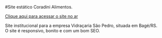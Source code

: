 #Site estático Coradini Alimentos. 

[Clique aqui para acessar o site no ar](www.saopedrovidracaria.com.br)

Site institucional para a empresa Vidraçaria São Pedro, situada em Bagé/RS.
O site é responsivo, bonito e com um bom SEO.